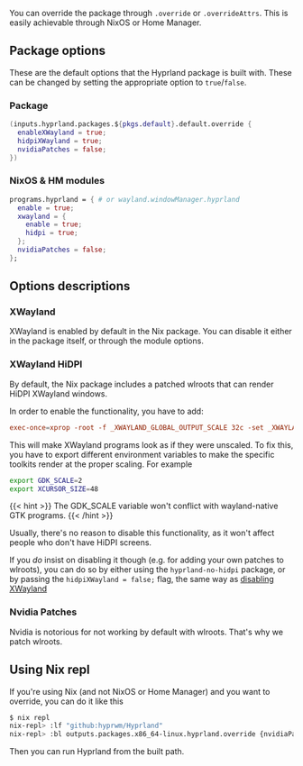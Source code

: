 You can override the package through `.override` or `.overrideAttrs`. This is
easily achievable through NixOS or Home Manager.

## Package options

These are the default options that the Hyprland package is built with. These
can be changed by setting the appropriate option to `true`/`false`.

### Package

```nix
(inputs.hyprland.packages.${pkgs.default}.default.override {
  enableXWayland = true;
  hidpiXWayland = true;
  nvidiaPatches = false;
})
```

### NixOS & HM modules

```nix
programs.hyprland = { # or wayland.windowManager.hyprland
  enable = true;
  xwayland = {
    enable = true;
    hidpi = true;
  };
  nvidiaPatches = false;
};
```

## Options descriptions

### XWayland

XWayland is enabled by default in the Nix package. You can disable it either
in the package itself, or through the module options.

### XWayland HiDPI

By default, the Nix package includes a patched wlroots that can render HiDPI
XWayland windows.

In order to enable the functionality, you have to add:

```toml
exec-once=xprop -root -f _XWAYLAND_GLOBAL_OUTPUT_SCALE 32c -set _XWAYLAND_GLOBAL_OUTPUT_SCALE 2
```

This will make XWayland programs look as if they were unscaled. To fix this, you
have to export different environment variables to make the specific toolkits
render at the proper scaling. For example

```sh
export GDK_SCALE=2
export XCURSOR_SIZE=48
```

{{< hint >}}
The GDK_SCALE variable won't conflict with wayland-native GTK programs.
{{< /hint >}}

Usually, there's no reason to disable this functionality, as it won't affect
people who don't have HiDPI screens.

If you _do_ insist on disabling it though (e.g. for adding your own patches
to wlroots), you can do so by either using the `hyprland-no-hidpi` package,
or by passing the `hidpiXWayland = false;` flag, the same way as
[disabling XWayland](#package)

### Nvidia Patches

Nvidia is notorious for not working by default with wlroots. That's why we
patch wlroots.

## Using Nix repl

If you're using Nix (and not NixOS or Home Manager) and you want to override,
you can do it like this

```sh
$ nix repl
nix-repl> :lf "github:hyprwm/Hyprland"
nix-repl> :bl outputs.packages.x86_64-linux.hyprland.override {nvidiaPatches = true;} # option = value
```

Then you can run Hyprland from the built path.

